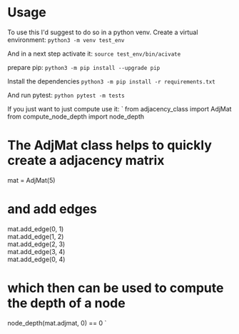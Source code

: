 # Usage

To use this I'd suggest to do so in a python venv.
Create a virtual environment:
`python3 -m venv test_env`

And in a next step activate it:
`source test_env/bin/acivate`

prepare pip:
`python3 -m pip install --upgrade pip`

Install the dependencies
`python3 -m pip install -r requirements.txt`



And run pytest:
`python pytest -m tests`

If you just want to just compute use it:
`
from adjacency_class import AdjMat 
from compute_node_depth import node_depth

# The AdjMat class helps to quickly create a adjacency matrix
mat = AdjMat(5)                      
# and add edges
mat.add_edge(0, 1)                   
mat.add_edge(1, 2)                   
mat.add_edge(2, 3)                   
mat.add_edge(3, 4)                   
mat.add_edge(0, 4)                   
# which then can be used to compute the depth of a node
node_depth(mat.adjmat, 0) == 0
`
